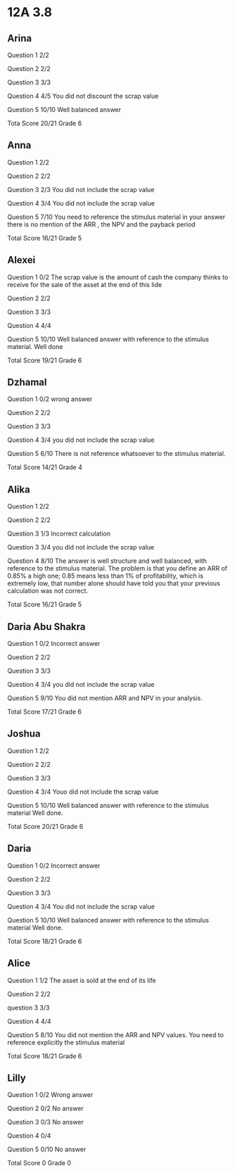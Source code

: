 # 12A 3.8

## Arina

Question 1      2/2

Question 2      2/2

Question 3      3/3

Question 4      4/5
                You did not discount the scrap value

Question 5      10/10
                Well balanced answer

Tota Score      20/21 Grade 6

## Anna

Question 1      2/2

Question 2      2/2

Question 3      2/3
                You did not include the scrap value

Question 4      3/4
                You did not include the scrap value

Question 5      7/10
                You need to reference the stimulus material in your answer
                there is no mention of the ARR , the NPV and the payback period

Total Score     16/21 Grade  5

## Alexei

Question 1      0/2
                The scrap value is the amount of cash the company thinks to receive
                for the sale of the asset at the end of this lide

Question 2      2/2

Question 3      3/3

Question 4      4/4

Question 5      10/10
                Well balanced answer with reference to the stimulus material.
                Well done

Total Score     19/21 Grade 6

## Dzhamal

Question 1      0/2
                wrong answer

Question 2      2/2

Question 3      3/3

Question 4      3/4
                you did not include the scrap value

Question 5      6/10
                There is not reference whatsoever to the stimulus material.

Total Score     14/21 Grade  4

## Alika

Question 1      2/2

Question 2      2/2

Question 3      1/3
                Incorrect calculation

Question 3      3/4
                you did not include the scrap value

Question 4      8/10
                The answer is well structure and well balanced, with reference
                to the stimulus material. The problem is that you define an ARR
                of 0.85% a high one; 0.85 means less than 1% of profitability,
                which is extremely low, that number alone should have told you
                that your previous calculation was not correct.

Total Score     16/21 Grade 5

## Daria Abu Shakra

Question 1      0/2
                Incorrect answer

Question 2      2/2

Question 3      3/3

Question 4      3/4
                you did not include the scrap value

Question 5      9/10
                You did not mention ARR and NPV in your analysis.

Total Score     17/21 Grade 6

## Joshua

Question 1      2/2

Question 2      2/2

Question 3      3/3

Question 4      3/4
                Youo did not include the scrap value

Question 5      10/10
                Well balanced answer with reference to the stimulus material
                Well done.

Total Score     20/21 Grade  6

## Daria

Question 1      0/2
                Incorrect answer

Question 2      2/2

Question 3      3/3

Question 4      3/4
                You did not include the scrap value

Question 5      10/10
                Well balanced answer with reference to the stimulus material
                Well done.

Total Score     18/21 Grade  6

## Alice

Question 1      1/2
                The asset is sold at the end of its life

Question 2      2/2

question 3      3/3

Question 4      4/4

Question 5      8/10
                You did not mention the ARR and NPV values. 
                You need to reference explicitly the stimulus material

Total Score     18/21 Grade 6

## Lilly

Question 1      0/2
                Wrong answer

Question 2      0/2
                No answer

Question 3      0/3
                No answer

Question 4      0/4

Question 5      0/10
                No answer

Total Score     0 Grade 0

